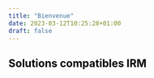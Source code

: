 ```yaml
---
title: "Bienvenue"
date: 2023-03-12T10:25:28+01:00
draft: false
---
```


<style>
.main-image {
    background-position: center;
    background-size: cover;
    background-image: url(/images/blog/2023/hero-index2.jpg);
}
</style>
<section class="hero is-large is-dark main-image">
    <div class="hero-body">
        <div class="container has-text-centered">
            <h1 style="color:black" class="title is-3"><Amagnetique.fr></h1>
            <h2 style="color:black" class="title is-5">Solutions compatibles IRM</h2>
        </div>
    </div>
</section>

